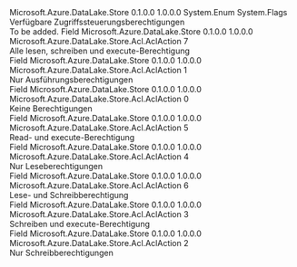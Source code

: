 <Type Name="AclAction" FullName="Microsoft.Azure.DataLake.Store.Acl.AclAction">
  <TypeSignature Language="C#" Value="public enum AclAction" />
  <TypeSignature Language="ILAsm" Value=".class public auto ansi sealed AclAction extends System.Enum" />
  <TypeSignature Language="DocId" Value="T:Microsoft.Azure.DataLake.Store.Acl.AclAction" />
  <TypeSignature Language="VB.NET" Value="Public Enum AclAction" />
  <TypeSignature Language="F#" Value="type AclAction = " />
  <AssemblyInfo>
    <AssemblyName>Microsoft.Azure.DataLake.Store</AssemblyName>
    <AssemblyVersion>0.1.0.0</AssemblyVersion>
    <AssemblyVersion>1.0.0.0</AssemblyVersion>
  </AssemblyInfo>
  <Base>
    <BaseTypeName>System.Enum</BaseTypeName>
  </Base>
  <Attributes>
    <Attribute>
      <AttributeName>System.Flags</AttributeName>
    </Attribute>
  </Attributes>
  <Docs>
    <summary>
            Verfügbare Zugriffssteuerungsberechtigungen
            </summary>
    <remarks>To be added.</remarks>
  </Docs>
  <Members>
    <Member MemberName="All">
      <MemberSignature Language="C#" Value="All" />
      <MemberSignature Language="ILAsm" Value=".field public static literal valuetype Microsoft.Azure.DataLake.Store.Acl.AclAction All = int32(7)" />
      <MemberSignature Language="DocId" Value="F:Microsoft.Azure.DataLake.Store.Acl.AclAction.All" />
      <MemberSignature Language="VB.NET" Value="All" />
      <MemberSignature Language="F#" Value="All = 7" Usage="Microsoft.Azure.DataLake.Store.Acl.AclAction.All" />
      <MemberType>Field</MemberType>
      <AssemblyInfo>
        <AssemblyName>Microsoft.Azure.DataLake.Store</AssemblyName>
        <AssemblyVersion>0.1.0.0</AssemblyVersion>
        <AssemblyVersion>1.0.0.0</AssemblyVersion>
      </AssemblyInfo>
      <ReturnValue>
        <ReturnType>Microsoft.Azure.DataLake.Store.Acl.AclAction</ReturnType>
      </ReturnValue>
      <MemberValue>7</MemberValue>
      <Docs>
        <summary>
            Alle lesen, schreiben und execute-Berechtigung
            </summary>
      </Docs>
    </Member>
    <Member MemberName="ExecuteOnly">
      <MemberSignature Language="C#" Value="ExecuteOnly" />
      <MemberSignature Language="ILAsm" Value=".field public static literal valuetype Microsoft.Azure.DataLake.Store.Acl.AclAction ExecuteOnly = int32(1)" />
      <MemberSignature Language="DocId" Value="F:Microsoft.Azure.DataLake.Store.Acl.AclAction.ExecuteOnly" />
      <MemberSignature Language="VB.NET" Value="ExecuteOnly" />
      <MemberSignature Language="F#" Value="ExecuteOnly = 1" Usage="Microsoft.Azure.DataLake.Store.Acl.AclAction.ExecuteOnly" />
      <MemberType>Field</MemberType>
      <AssemblyInfo>
        <AssemblyName>Microsoft.Azure.DataLake.Store</AssemblyName>
        <AssemblyVersion>0.1.0.0</AssemblyVersion>
        <AssemblyVersion>1.0.0.0</AssemblyVersion>
      </AssemblyInfo>
      <ReturnValue>
        <ReturnType>Microsoft.Azure.DataLake.Store.Acl.AclAction</ReturnType>
      </ReturnValue>
      <MemberValue>1</MemberValue>
      <Docs>
        <summary>
            Nur Ausführungsberechtigungen
            </summary>
      </Docs>
    </Member>
    <Member MemberName="None">
      <MemberSignature Language="C#" Value="None" />
      <MemberSignature Language="ILAsm" Value=".field public static literal valuetype Microsoft.Azure.DataLake.Store.Acl.AclAction None = int32(0)" />
      <MemberSignature Language="DocId" Value="F:Microsoft.Azure.DataLake.Store.Acl.AclAction.None" />
      <MemberSignature Language="VB.NET" Value="None" />
      <MemberSignature Language="F#" Value="None = 0" Usage="Microsoft.Azure.DataLake.Store.Acl.AclAction.None" />
      <MemberType>Field</MemberType>
      <AssemblyInfo>
        <AssemblyName>Microsoft.Azure.DataLake.Store</AssemblyName>
        <AssemblyVersion>0.1.0.0</AssemblyVersion>
        <AssemblyVersion>1.0.0.0</AssemblyVersion>
      </AssemblyInfo>
      <ReturnValue>
        <ReturnType>Microsoft.Azure.DataLake.Store.Acl.AclAction</ReturnType>
      </ReturnValue>
      <MemberValue>0</MemberValue>
      <Docs>
        <summary>
            Keine Berechtigungen
            </summary>
      </Docs>
    </Member>
    <Member MemberName="ReadExecute">
      <MemberSignature Language="C#" Value="ReadExecute" />
      <MemberSignature Language="ILAsm" Value=".field public static literal valuetype Microsoft.Azure.DataLake.Store.Acl.AclAction ReadExecute = int32(5)" />
      <MemberSignature Language="DocId" Value="F:Microsoft.Azure.DataLake.Store.Acl.AclAction.ReadExecute" />
      <MemberSignature Language="VB.NET" Value="ReadExecute" />
      <MemberSignature Language="F#" Value="ReadExecute = 5" Usage="Microsoft.Azure.DataLake.Store.Acl.AclAction.ReadExecute" />
      <MemberType>Field</MemberType>
      <AssemblyInfo>
        <AssemblyName>Microsoft.Azure.DataLake.Store</AssemblyName>
        <AssemblyVersion>0.1.0.0</AssemblyVersion>
        <AssemblyVersion>1.0.0.0</AssemblyVersion>
      </AssemblyInfo>
      <ReturnValue>
        <ReturnType>Microsoft.Azure.DataLake.Store.Acl.AclAction</ReturnType>
      </ReturnValue>
      <MemberValue>5</MemberValue>
      <Docs>
        <summary>
            Read- und execute-Berechtigung
            </summary>
      </Docs>
    </Member>
    <Member MemberName="ReadOnly">
      <MemberSignature Language="C#" Value="ReadOnly" />
      <MemberSignature Language="ILAsm" Value=".field public static literal valuetype Microsoft.Azure.DataLake.Store.Acl.AclAction ReadOnly = int32(4)" />
      <MemberSignature Language="DocId" Value="F:Microsoft.Azure.DataLake.Store.Acl.AclAction.ReadOnly" />
      <MemberSignature Language="VB.NET" Value="ReadOnly" />
      <MemberSignature Language="F#" Value="ReadOnly = 4" Usage="Microsoft.Azure.DataLake.Store.Acl.AclAction.ReadOnly" />
      <MemberType>Field</MemberType>
      <AssemblyInfo>
        <AssemblyName>Microsoft.Azure.DataLake.Store</AssemblyName>
        <AssemblyVersion>0.1.0.0</AssemblyVersion>
        <AssemblyVersion>1.0.0.0</AssemblyVersion>
      </AssemblyInfo>
      <ReturnValue>
        <ReturnType>Microsoft.Azure.DataLake.Store.Acl.AclAction</ReturnType>
      </ReturnValue>
      <MemberValue>4</MemberValue>
      <Docs>
        <summary>
            Nur Leseberechtigungen
            </summary>
      </Docs>
    </Member>
    <Member MemberName="ReadWrite">
      <MemberSignature Language="C#" Value="ReadWrite" />
      <MemberSignature Language="ILAsm" Value=".field public static literal valuetype Microsoft.Azure.DataLake.Store.Acl.AclAction ReadWrite = int32(6)" />
      <MemberSignature Language="DocId" Value="F:Microsoft.Azure.DataLake.Store.Acl.AclAction.ReadWrite" />
      <MemberSignature Language="VB.NET" Value="ReadWrite" />
      <MemberSignature Language="F#" Value="ReadWrite = 6" Usage="Microsoft.Azure.DataLake.Store.Acl.AclAction.ReadWrite" />
      <MemberType>Field</MemberType>
      <AssemblyInfo>
        <AssemblyName>Microsoft.Azure.DataLake.Store</AssemblyName>
        <AssemblyVersion>0.1.0.0</AssemblyVersion>
        <AssemblyVersion>1.0.0.0</AssemblyVersion>
      </AssemblyInfo>
      <ReturnValue>
        <ReturnType>Microsoft.Azure.DataLake.Store.Acl.AclAction</ReturnType>
      </ReturnValue>
      <MemberValue>6</MemberValue>
      <Docs>
        <summary>
            Lese- und Schreibberechtigung
            </summary>
      </Docs>
    </Member>
    <Member MemberName="WriteExecute">
      <MemberSignature Language="C#" Value="WriteExecute" />
      <MemberSignature Language="ILAsm" Value=".field public static literal valuetype Microsoft.Azure.DataLake.Store.Acl.AclAction WriteExecute = int32(3)" />
      <MemberSignature Language="DocId" Value="F:Microsoft.Azure.DataLake.Store.Acl.AclAction.WriteExecute" />
      <MemberSignature Language="VB.NET" Value="WriteExecute" />
      <MemberSignature Language="F#" Value="WriteExecute = 3" Usage="Microsoft.Azure.DataLake.Store.Acl.AclAction.WriteExecute" />
      <MemberType>Field</MemberType>
      <AssemblyInfo>
        <AssemblyName>Microsoft.Azure.DataLake.Store</AssemblyName>
        <AssemblyVersion>0.1.0.0</AssemblyVersion>
        <AssemblyVersion>1.0.0.0</AssemblyVersion>
      </AssemblyInfo>
      <ReturnValue>
        <ReturnType>Microsoft.Azure.DataLake.Store.Acl.AclAction</ReturnType>
      </ReturnValue>
      <MemberValue>3</MemberValue>
      <Docs>
        <summary>
            Schreiben und execute-Berechtigung
            </summary>
      </Docs>
    </Member>
    <Member MemberName="WriteOnly">
      <MemberSignature Language="C#" Value="WriteOnly" />
      <MemberSignature Language="ILAsm" Value=".field public static literal valuetype Microsoft.Azure.DataLake.Store.Acl.AclAction WriteOnly = int32(2)" />
      <MemberSignature Language="DocId" Value="F:Microsoft.Azure.DataLake.Store.Acl.AclAction.WriteOnly" />
      <MemberSignature Language="VB.NET" Value="WriteOnly" />
      <MemberSignature Language="F#" Value="WriteOnly = 2" Usage="Microsoft.Azure.DataLake.Store.Acl.AclAction.WriteOnly" />
      <MemberType>Field</MemberType>
      <AssemblyInfo>
        <AssemblyName>Microsoft.Azure.DataLake.Store</AssemblyName>
        <AssemblyVersion>0.1.0.0</AssemblyVersion>
        <AssemblyVersion>1.0.0.0</AssemblyVersion>
      </AssemblyInfo>
      <ReturnValue>
        <ReturnType>Microsoft.Azure.DataLake.Store.Acl.AclAction</ReturnType>
      </ReturnValue>
      <MemberValue>2</MemberValue>
      <Docs>
        <summary>
            Nur Schreibberechtigungen
            </summary>
      </Docs>
    </Member>
  </Members>
</Type>